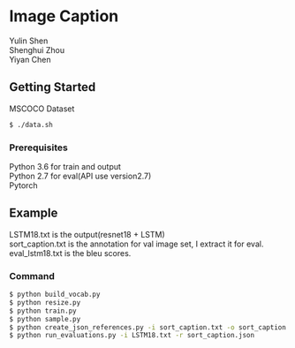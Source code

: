 # Image Caption

Yulin Shen \
Shenghui Zhou \
Yiyan Chen 

## Getting Started

MSCOCO Dataset

```bash
$ ./data.sh   
```

### Prerequisites

Python 3.6 for train and output \
Python 2.7 for eval(API use version2.7) \
Pytorch


## Example

LSTM18.txt is the output(resnet18 + LSTM) \
sort_caption.txt is the annotation for val image set, I extract it for eval. \
eval_lstm18.txt is the bleu scores.

### Command

```bash
$ python build_vocab.py   
$ python resize.py
$ python train.py
$ python sample.py
$ python create_json_references.py -i sort_caption.txt -o sort_caption.json
$ python run_evaluations.py -i LSTM18.txt -r sort_caption.json
```
